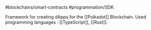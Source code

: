 #blockchains/smart-contracts 
#programmation/SDK 

Framework for creating dApps for the [[Polkadot]] Blockchain.
Used programming languages : [[TypeScript]], [[Rust]].
